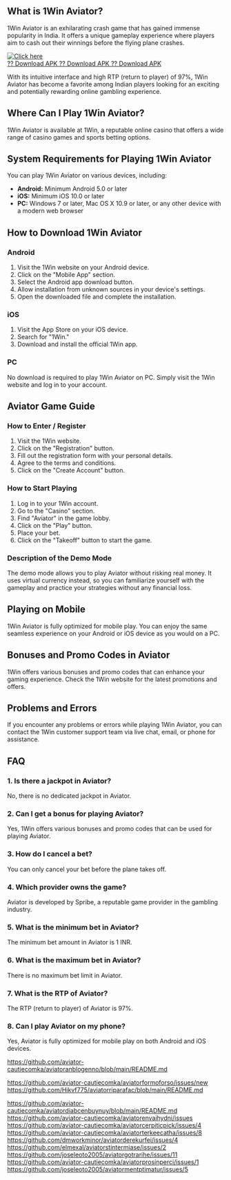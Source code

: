 ## What is 1Win Aviator?

1Win Aviator is an exhilarating crash game that has gained immense
popularity in India. It offers a unique gameplay experience where
players aim to cash out their winnings before the flying plane crashes.

[![Click
here](https://readscoops.com/wp-content/uploads/2023/03/Readscoop-aviator-1-1.jpg)](https://traff.sbs/deff)\
[?? Download APK ?? Download APK ?? Download
APK](https://traff.sbs/deff)

With its intuitive interface and high RTP (return to player) of 97%,
1Win Aviator has become a favorite among Indian players looking for an
exciting and potentially rewarding online gambling experience.

## Where Can I Play 1Win Aviator?

1Win Aviator is available at 1Win, a reputable online casino that offers
a wide range of casino games and sports betting options.

## System Requirements for Playing 1Win Aviator

You can play 1Win Aviator on various devices, including:

-   **Android:** Minimum Android 5.0 or later
-   **iOS:** Minimum iOS 10.0 or later
-   **PC:** Windows 7 or later, Mac OS X 10.9 or later, or any other
    device with a modern web browser

## How to Download 1Win Aviator

### Android

1.  Visit the 1Win website on your Android device.
2.  Click on the "Mobile App" section.
3.  Select the Android app download button.
4.  Allow installation from unknown sources in your device\'s settings.
5.  Open the downloaded file and complete the installation.

### iOS

1.  Visit the App Store on your iOS device.
2.  Search for "1Win."
3.  Download and install the official 1Win app.

### PC

No download is required to play 1Win Aviator on PC. Simply visit the
1Win website and log in to your account.

## Aviator Game Guide

### How to Enter / Register

1.  Visit the 1Win website.
2.  Click on the "Registration" button.
3.  Fill out the registration form with your personal details.
4.  Agree to the terms and conditions.
5.  Click on the "Create Account" button.

### How to Start Playing

1.  Log in to your 1Win account.
2.  Go to the "Casino" section.
3.  Find "Aviator" in the game lobby.
4.  Click on the "Play" button.
5.  Place your bet.
6.  Click on the "Takeoff" button to start the game.

### Description of the Demo Mode

The demo mode allows you to play Aviator without risking real money. It
uses virtual currency instead, so you can familiarize yourself with the
gameplay and practice your strategies without any financial loss.

## Playing on Mobile

1Win Aviator is fully optimized for mobile play. You can enjoy the same
seamless experience on your Android or iOS device as you would on a PC.

## Bonuses and Promo Codes in Aviator

1Win offers various bonuses and promo codes that can enhance your gaming
experience. Check the 1Win website for the latest promotions and offers.

## Problems and Errors

If you encounter any problems or errors while playing 1Win Aviator, you
can contact the 1Win customer support team via live chat, email, or
phone for assistance.

## FAQ

### 1. Is there a jackpot in Aviator?

No, there is no dedicated jackpot in Aviator.

### 2. Can I get a bonus for playing Aviator?

Yes, 1Win offers various bonuses and promo codes that can be used for
playing Aviator.

### 3. How do I cancel a bet?

You can only cancel your bet before the plane takes off.

### 4. Which provider owns the game?

Aviator is developed by Spribe, a reputable game provider in the
gambling industry.

### 5. What is the minimum bet in Aviator?

The minimum bet amount in Aviator is 1 INR.

### 6. What is the maximum bet in Aviator?

There is no maximum bet limit in Aviator.

### 7. What is the RTP of Aviator?

The RTP (return to player) of Aviator is 97%.

### 8. Can I play Aviator on my phone?

Yes, Aviator is fully optimized for mobile play on both Android and iOS
devices.

https://github.com/aviator-cautiecomka/aviatoranblogenno/blob/main/README.md

https://github.com/aviator-cautiecomka/aviatorformoforso/issues/new
https://github.com/Hikvf775/aviatorriparafac/blob/main/README.md

https://github.com/aviator-cautiecomka/aviatordiabcenbuynuy/blob/main/README.md
https://github.com/aviator-cautiecomka/aviatorenvaihydni/issues
https://github.com/aviator-cautiecomka/aviatorcerpiticpick/issues/4
https://github.com/aviator-cautiecomka/aviatorterkeecatha/issues/8
https://github.com/dmworkminor/aviatorderekurfei/issues/4
https://github.com/elmexal/aviatorstintermiase/issues/2
https://github.com/joseleoto2005/aviatorgotrarihe/issues/11
https://github.com/aviator-cautiecomka/aviatorprosinperci/issues/1
https://github.com/joseleoto2005/aviatormentptimatur/issues/5
